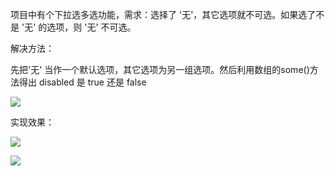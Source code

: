 项目中有个下拉选多选功能，需求：选择了 '无'，其它选项就不可选。如果选了不是 '无' 的选项，则 '无' 不可选。

解决方法：

先把'无' 当作一个默认选项，其它选项为另一组选项。然后利用数组的some()方法得出 disabled 是 true 还是 false

![](https://i.imgur.com/tyAumJr.png)

实现效果：

![](https://i.imgur.com/w5nSDRb.png)

![](https://i.imgur.com/dziaQza.png)